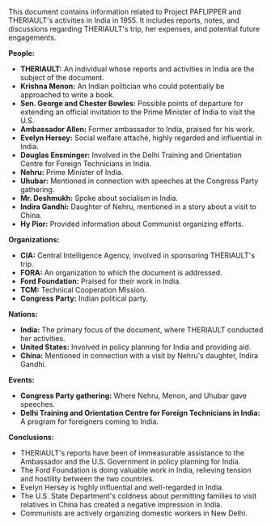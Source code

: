 This document contains information related to Project PAFLIPPER and THERIAULT's activities in India in 1955. It includes reports, notes, and discussions regarding THERIAULT's trip, her expenses, and potential future engagements.

**People:**

*   **THERIAULT:** An individual whose reports and activities in India are the subject of the document.
*   **Krishna Menon:** An Indian politician who could potentially be approached to write a book.
*   **Sen. George and Chester Bowles:** Possible points of departure for extending an official invitation to the Prime Minister of India to visit the U.S.
*   **Ambassador Allen:** Former ambassador to India, praised for his work.
*   **Evelyn Hersey:** Social welfare attaché, highly regarded and influential in India.
*   **Douglas Ensminger:** Involved in the Delhi Training and Orientation Centre for Foreign Technicians in India.
*   **Nehru:** Prime Minister of India.
*   **Uhubar:** Mentioned in connection with speeches at the Congress Party gathering.
*   **Mr. Deshmukh:** Spoke about socialism in India.
*   **Indira Gandhi:** Daughter of Nehru, mentioned in a story about a visit to China.
*   **Hy Pior:** Provided information about Communist organizing efforts.

**Organizations:**

*   **CIA:** Central Intelligence Agency, involved in sponsoring THERIAULT's trip.
*   **FORA:** An organization to which the document is addressed.
*   **Ford Foundation:** Praised for their work in India.
*   **TCM:** Technical Cooperation Mission.
*   **Congress Party:** Indian political party.

**Nations:**

*   **India:** The primary focus of the document, where THERIAULT conducted her activities.
*   **United States:** Involved in policy planning for India and providing aid.
*   **China:** Mentioned in connection with a visit by Nehru's daughter, Indira Gandhi.

**Events:**

*   **Congress Party gathering:** Where Nehru, Menon, and Uhubar gave speeches.
*   **Delhi Training and Orientation Centre for Foreign Technicians in India:** A program for foreigners coming to India.

**Conclusions:**

*   THERIAULT's reports have been of immeasurable assistance to the Ambassador and the U.S. Government in policy planning for India.
*   The Ford Foundation is doing valuable work in India, relieving tension and hostility between the two countries.
*   Evelyn Hersey is highly influential and well-regarded in India.
*   The U.S. State Department's coldness about permitting families to visit relatives in China has created a negative impression in India.
*   Communists are actively organizing domestic workers in New Delhi.
